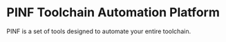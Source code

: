 PINF Toolchain Automation Platform
==================================

PINF is a set of tools designed to automate your entire toolchain.
